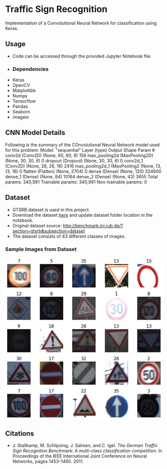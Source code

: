 # Traffic Sign Recognition

Implementation of a Convolutional Neural Network for classification using Keras.

## Usage
- Code can be accessed through the provided Jupyter Notebook file.
- ### Dependencies
- Keras
- OpenCV
- Matplotlibb
- Numpy
- Tensorflow
- Pandas
- Seaborn
- imageio

## CNN Model Details
Following is the summary of the  COnvolutional Neural Network model used for this problem:
Model: "sequential"
Layer (type)                 Output Shape              Param #
conv2d (Conv2D)              (None, 60, 60, 6)         156
max_pooling2d (MaxPooling2D) (None, 30, 30, 6)         0
dropout (Dropout)            (None, 30, 30, 6)         0
conv2d_1 (Conv2D)            (None, 26, 26, 16)        2416
max_pooling2d_1 (MaxPooling2 (None, 13, 13, 16)        0
flatten (Flatten)            (None, 2704)              0
dense (Dense)                (None, 120)               324600
dense_1 (Dense)              (None, 84)                10164
dense_2 (Dense)              (None, 43)                3655
Total params: 340,991
Trainable params: 340,991
Non-trainable params: 0


## Dataset
- GTSRB dataset is used in this project.
- Download the dataset [here](https://drive.google.com/drive/folders/1F2F7ZK62CHLIZWoOjEx-2T9OmWb96eDy?usp=sharing) and update dataset folder location in the notebook.
- Original dataset source: <http://benchmark.ini.rub.de/?section=gtsrb&subsection=dataset>
- The dataset consists of 43 different classes of images.

### Sample Images  from Dataset
![Sample](https://github.com/asadbinkhalid/Traffic-Sign-Recognition/blob/master/Dataset%20Sample.png?raw=true)

## Citations
- J. Stallkamp, M. Schlipsing, J. Salmen, and C. Igel. _The German Traffic Sign Recognition Benchmark: A multi-class classification competition_. In Proceedings of the IEEE International Joint Conference on Neural Networks, pages 1453–1460. 2011.
